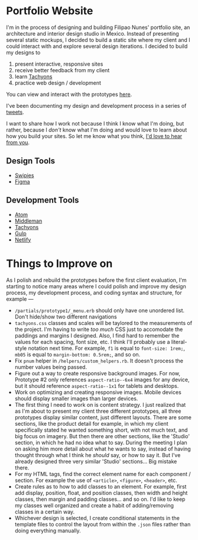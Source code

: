 # Portfolio Website

I'm in the process of designing and building Filipao Nunes' portfolio site, an architecture and interior design studio in Mexico. Instead of presenting several static mockups, I decided to build a static site where my client and I could interact with and explore several design iterations. I decided to build my designs to
  1. present interactive, responsive sites
  2. receive better feedback from my client
  3. learn [Tachyons](http://tachyons.io)
  4. practice web design / development

You can view and interact with the prototypes [here](http://prototypes.netlify.com/).

I've been documenting my design and development process in a series of [tweets](https://twitter.com/claudiovallejop/status/781175709821575168).

I want to share how I work not because I think I know what I'm doing, but rather, because I _don't_ know what I'm doing and would love to learn about how you build your sites. So let me know what you think, [I'd love to hear from you](https://twitter.com/claudiovallejop).


## Design Tools
+ [Swipies](http://www.swipi.es/)
+ [Figma](https://www.figma.com/)

## Development Tools
+ [Atom](https://atom.io/)
+ [Middleman](https://middlemanapp.com/)
+ [Tachyons](http://tachyons.io)
+ [Gulp](http://gulpjs.com/)
+ [Netlify](https://www.netlify.com/)


# Things to Improve on
As I polish and rebuild the prototypes before the first client evaluation, I'm starting to notice many areas where I could polish and improve my design process, my development process, and coding syntax and structure, for example —
  + `/partials/prototype1/_menu.erb` should only have one unordered list. Don't hide/show two different navigations
  + `tachyons.css` classes and scales will be taylored to the measurements of the project. I'm having to write _too much_ CSS just to accomodate the paddings and margins I designed. Also, I find hard to remember the values for each spacing, font size, etc. I think I'll probably use a literal-style notation next time. For example, `f1` is equal to `font-size: 1rem;`, `mb05` is equal to `margin-bottom: 0.5rem;`, and so on.
  + Fix `pnum` helper in `/helpers/custom_helpers.rb`. It doesn't process the number values being passed.
  + Figure out a way to create responsive background images. For now, Prototype #2 only references `aspect-ratio--6x4` images for any device, but it should reference `aspect-ratio--1x1` for tablets and desktops.
  + Work on optimizing and creating responsive images. Mobile devices should display smaller images than larger devices.
  + The first thing I need to work on is content strategy. I just realized that as I'm about to present my client three different prototypes, all three prototypes display similar content, just different layouts. There are some sections, like the product detail for example, in which my client specifically stated he wanted something short, with not much text, and big focus on imagery. But then there are other sections, like the 'Studio' section, in which he had no idea what to say. During the meeting I plan on asking him more detail about what he wants to say, instead of having thought through what I think he _should_ say, or how to say it. But I've already designed three very similar 'Studio' sections... Big mistake there.
  + For my HTML tags, find the correct element name for each component / section. For example the use of `<article>`, `<figure>`, `<header>`, etc.
  + Create rules as to how to add classes to an element. For example, first add display, position, float, and position classes, then width and height classes, then margin and padding classes... and so on. I'd like to keep my classes well organized and create a habit of adding/removing classes in a certain way.
  + Whichever design is selected, I create conditional statements in the template files to control the layout from within the `.json` files rather than doing everything manually.
